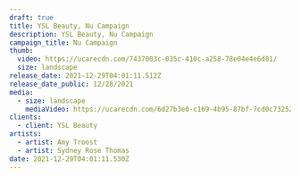 ```yaml
---
draft: true
title: YSL Beauty, Nu Campaign
description: YSL Beauty, Nu Campaign
campaign_title: Nu Campaign
thumb:
  video: https://ucarecdn.com/7437003c-035c-410c-a258-78e04e4e6d81/
  size: landscape
release_date: 2021-12-29T04:01:11.512Z
release_date_public: 12/28/2021
media:
  - size: landscape
    mediaVideo: https://ucarecdn.com/6d27b3e0-c169-4b95-87bf-7cd0c7325212/
clients:
  - client: YSL Beauty
artists:
  - artist: Amy Troost
  - artist: Sydney Rose Thomas
date: 2021-12-29T04:01:11.530Z
---
```

